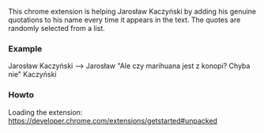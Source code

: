 This chrome extension is helping Jarosław Kaczyński by adding his genuine quotations to his name every time it appears in the text. The quotes are randomly selected from a list.

### Example

Jarosław Kaczyński --> Jarosław "Ale czy marihuana jest z konopi? Chyba nie" Kaczyński  

### Howto

Loading the extension: https://developer.chrome.com/extensions/getstarted#unpacked


